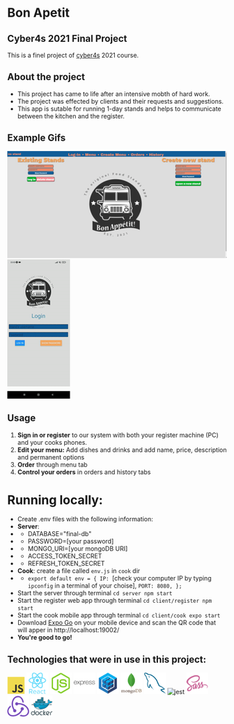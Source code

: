 # Bon Apetit

## Cyber4s 2021 Final Project

This is a finel project of [cyber4s](https://www.timesofisrael.com/progam-arms-discharged-fighters-with-cyberskills-wins-idf-chief-of-staff-award/) 2021 course.

## About the project
- This project has came to life after an intensive mobth of hard work.
- The project was effected by clients and their requests and suggestions.
- This app is sutable for running 1-day stands and helps to communicate between the kitchen and the register.

## Example Gifs
![web-gif](readmeFiles/bonGif.gif)
![mobile-gif](readmeFiles/mobileGif.gif)

## Usage

1. **Sign in or register** to our system with both your register machine (PC) and your cooks phones.
2. **Edit your menu:** Add dishes and drinks and add name, price, description and permanent options
3. **Order** through menu tab
4. **Control your orders** in orders and history tabs


# Running locally:
- Create .env files with the following information:
- **Server**:
- - DATABASE="final-db"
- - PASSWORD=[your password]
- - MONGO_URI=[your mongoDB URI]
- - ACCESS_TOKEN_SECRET
- - REFRESH_TOKEN_SECRET
- **Cook**: create a file called `env.js` in `cook` dir
- - `export default env = {
     IP: `[check your computer IP by typing `ipconfig` in a terminal of your choise],
     `PORT: 8080,
};`
- Start the server through terminal
 `cd server
 npm start`
 - Start the register web app through terminal
 `cd client/register
 npm start`
- Start the cook mobile app through terminal
 `cd client/cook
 expo start`
 - Download [Expo Go](https://expo.io/client) on your mobile device and scan the QR code that will apper in http://localhost:19002/
 - **You're good to go!** 

## Technologies that were in use in this project:

<p align="left"> 
  <img src="https://raw.githubusercontent.com/devicons/devicon/master/icons/javascript/javascript-original.svg" alt="js" width="40" height="40" />
  <img src="https://raw.githubusercontent.com/devicons/devicon/master/icons/react/react-original-wordmark.svg" alt="react" width="50" height="50"/> 
  <img src="https://raw.githubusercontent.com/devicons/devicon/master/icons/nodejs/nodejs-original.svg" alt="node" width="50" height="50" />
  <img src="https://raw.githubusercontent.com/devicons/devicon/master/icons/express/express-original-wordmark.svg" alt="express" width="50" height="50" />
  <img src="https://raw.githubusercontent.com/devicons/devicon/master/icons/sequelize/sequelize-original.svg" alt="sequelize" width="50" height="50" />
   <img src="https://raw.githubusercontent.com/devicons/devicon/master/icons/mongodb/mongodb-original-wordmark.svg" alt="mongoDB" width="50" height="50" />
  <img src="https://raw.githubusercontent.com/devicons/devicon/master/icons/mysql/mysql-original.svg" alt="MySQL" width="50" height="50" />
  <img src="https://cdn.freebiesupply.com/logos/large/2x/jest-logo-png-transparent.png" alt="jest" width="50" height="50" />
  <img src="https://github.com/devicons/devicon/blob/master/icons/sass/sass-original.svg" alt="sass" width="50" height="50" />
   <img src="https://github.com/devicons/devicon/blob/master/icons/redux/redux-original.svg" alt="redux" width="50" height="50" />
  <img src="https://raw.githubusercontent.com/devicons/devicon/master/icons/docker/docker-original-wordmark.svg" alt="docker" width="50" height="50" />
 
  <br/>  
</p>
